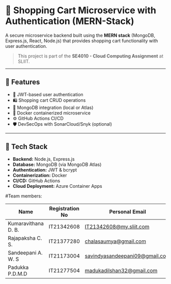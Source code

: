 # 🛒 Shopping Cart Microservice with Authentication (MERN-Stack)

A secure microservice backend built using the **MERN stack** (MongoDB, Express.js, React, Node.js) that provides shopping cart functionality with user authentication.

> This project is part of the **SE4010 - Cloud Computing Assignment** at SLIIT.

---

## 📌 Features

- 🔐 JWT-based user authentication
- 🛍️ Shopping cart CRUD operations
- 🧱 MongoDB integration (local or Atlas)
- 🐳 Docker containerized microservice
- ⚙️ GitHub Actions CI/CD
- 🛡️ DevSecOps with SonarCloud/Snyk (optional)

---

## 🧰 Tech Stack

- **Backend:** Node.js, Express.js
- **Database:** MongoDB (via MongoDB Atlas)
- **Authentication:** JWT & bcrypt
- **Containerization:** Docker
- **CI/CD:** GitHub Actions
- **Cloud Deployment:** Azure Container Apps

#Team members:

| Name                | Registration No | Personal Email                 |
|---------------------|-----------------|--------------------------------|
| Kumaravithana D. B. | IT21342608      | IT21342608@my.sliit.com        |
| Rajapaksha C. S.    | IT21377280      | chalasaumya@gmail.com          |
| Sandeepani A. W. S  | IT21173004      | savindyasandeepani09@gmail.com |
| Padukka P.D.M.D     | IT21277504      | madukadilshan32@gmail.com      |

